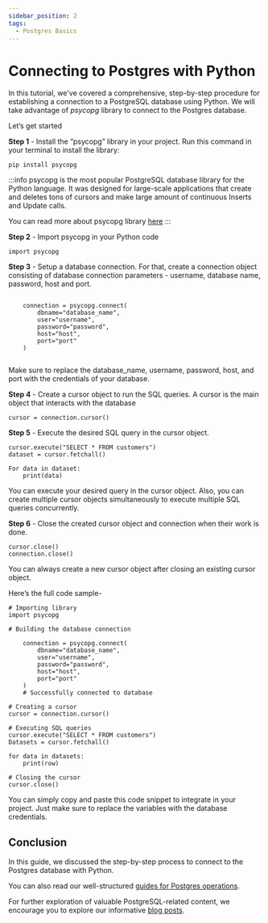 ```yaml
---
sidebar_position: 2
tags:
  - Postgres Basics
---
```


# Connecting to Postgres with Python

In this tutorial, we've covered a comprehensive, step-by-step procedure for establishing a connection to a PostgreSQL database using Python. We will take advantage of _psycopg_ library to connect to the Postgres database.

Let’s get started

**Step 1** - Install the “psycopg” library in your project. Run this command in your terminal to install the library:

```
pip install psycopg
```

:::info
psycopg is the most popular PostgreSQL database library for the Python language. It was designed for large-scale applications that create and deletes tons of cursors and make large amount of continuous Inserts and Update calls.

You can read more about psycopg library [here](https://pypi.org/project/psycopg/)
:::

**Step 2** - Import psycopg in your Python code

```
import psycopg
```

**Step 3** - Setup a database connection. For that, create a connection object consisting of database connection parameters - username, database name, password, host and port.

```

    connection = psycopg.connect(
        dbname="database_name",
        user="username",
        password="password",
        host="host",
        port="port"
    )


```

Make sure to replace the database_name, username, password, host, and port with the credentials of your database.

**Step 4** - Create a cursor object to run the SQL queries. A cursor is the main object that interacts with the database

```
cursor = connection.cursor()
```

**Step 5** - Execute the desired SQL query in the cursor object.

```
cursor.execute("SELECT * FROM customers")
dataset = cursor.fetchall()

For data in dataset:
    print(data)
```

You can execute your desired query in the cursor object. Also, you can create multiple cursor objects simultaneously to execute multiple SQL queries concurrently.

**Step 6** - Close the created cursor object and connection when their work is done.

```
cursor.close()
connection.close()
```

You can always create a new cursor object after closing an existing cursor object.

Here’s the full code sample-

```
# Importing library
import psycopg

# Building the database connection

    connection = psycopg.connect(
        dbname="database_name",
        user="username",
        password="password",
        host="host",
        port="port"
    )
    # Successfully connected to database

# Creating a cursor
cursor = connection.cursor()

# Executing SQL queries
cursor.execute("SELECT * FROM customers")
Datasets = cursor.fetchall()

for data in datasets:
    print(row)

# Closing the cursor
cursor.close()

```

You can simply copy and paste this code snippet to integrate in your project. Just make sure to replace the variables with the database credentials.

## Conclusion

In this guide, we discussed the step-by-step process to connect to the Postgres database with Python.

You can also read our well-structured [guides for Postgres operations](https://tembo.io/docs/category/postgres-guides).

For further exploration of valuable PostgreSQL-related content, we encourage you to explore our informative [blog posts](https://tembo.io/blog).
